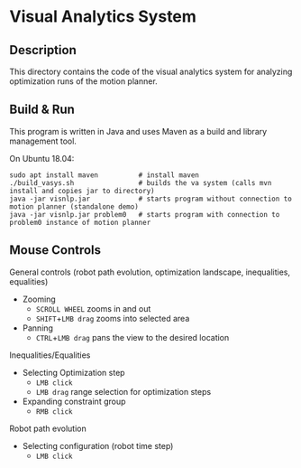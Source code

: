 # Visual Analytics System

## Description
This directory contains the code of the visual analytics system for analyzing optimization runs of the motion planner.

## Build & Run
This program is written in Java and uses Maven as a build and library management tool.

On Ubuntu 18.04:
```
sudo apt install maven          # install maven
./build_vasys.sh                # builds the va system (calls mvn install and copies jar to directory)
java -jar visnlp.jar            # starts program without connection to motion planner (standalone demo)
java -jar visnlp.jar problem0   # starts program with connection to problem0 instance of motion planner
```

## Mouse Controls
General controls (robot path evolution, optimization landscape, inequalities, equalities)
- Zooming
  - `SCROLL WHEEL` zooms in and out 
  - `SHIFT`+`LMB drag` zooms into selected area
- Panning
  - `CTRL`+`LMB drag` pans the view to the desired location

Inequalities/Equalities
- Selecting Optimization step
  - `LMB click`
  - `LMB drag` range selection for optimization steps
- Expanding constraint group
  - `RMB click`

Robot path evolution
- Selecting configuration (robot time step)
  - `LMB click`
